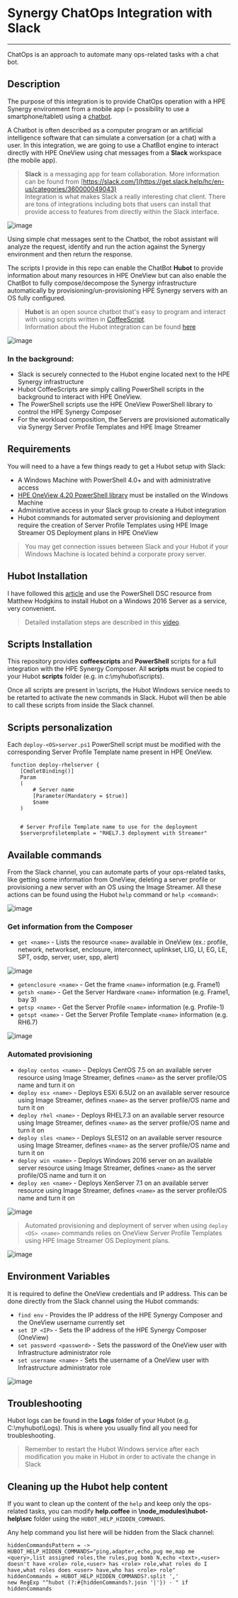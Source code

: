 # Synergy ChatOps Integration with Slack
----

ChatOps is an approach to automate many ops-related tasks with a chat bot. 

## Description

The purpose of this integration is to provide ChatOps operation with a HPE Synergy environment from a mobile app (= possibility to use a smartphone/tablet) using a [chatbot]( https://www.expertsystem.com/chatbot/).

A Chatbot is often described as a computer program or an artificial intelligence software that can simulate a conversation (or a chat) with a user. In this integration, we are going to use a ChatBot engine to interact directly with HPE OneView using chat messages from a **Slack** workspace (the mobile app).  

> **Slack** is a messaging app for team collaboration. More information can be found from [https://slack.com/](https://get.slack.help/hc/en-us/categories/360000049043)   
> Integration is what makes Slack a really interesting chat client. There are tons of integrations including bots that users can install that provide access to features from
> directly within the Slack interface.

![image](https://user-images.githubusercontent.com/13134334/59289960-a6dcdd00-8c77-11e9-8d87-53de017e2460.png)

Using simple chat messages sent to the Chatbot, the robot assistant will analyze the request, identify and run the action against the Synergy environment and then return the response. 

The scripts I provide in this repo can enable the ChatBot **Hubot** to provide information about many resources in HPE OneView but can also enable the ChatBot to fully compose/decompose the Synergy infrastructure automatically by provisioning/un-provisioning HPE Synergy servers with an OS fully configured.

> **Hubot** is an open source chatbot that's easy to program and interact with using scripts written in [CoffeeScript](https://en.wikipedia.org/wiki/CoffeeScript).  
> Information about the Hubot integration can be found [here](https://slack.com/apps/A0F7XDU93-hubot)

![image](https://user-images.githubusercontent.com/13134334/59511848-9f0b7b80-8eb7-11e9-928a-fb59f04aa28e.png)

### In the background: 
* Slack is securely connected to the Hubot engine located next to the HPE Synergy infrastructure
* Hubot CoffeeScripts are simply calling PowerShell scripts in the background to interact with HPE OneView. 
* The PowerShell scripts use the HPE OneView PowerShell library to control the HPE Synergy Composer 
* For the workload composition, the Servers are provisioned automatically via Synergy Server Profile Templates and HPE Image Streamer 


## Requirements
You will need to a have a few things ready to get a Hubot setup with Slack:

* A Windows Machine with PowerShell 4.0+ and with administrative access
* [HPE OneView 4.20 PowerShell library](https://github.com/HewlettPackard/POSH-HPOneView) must be installed on the Windows Machine
* Administrative access in your Slack group to create a Hubot integration
* Hubot commands for automated server provisioning and deployment require the creation of Server Profile Templates using HPE Image Streamer OS Deployment plans in HPE OneView

> You may get connection issues between Slack and your Hubot if your Windows Machine is located behind a corporate proxy server.


## Hubot Installation
I have followed this [article](https://hodgkins.io/chatops-on-windows-with-hubot-and-powershell) and use the PowerShell DSC resource from Matthew Hodgkins to install Hubot on a Windows 2016 Server as a service, very convenient. 
> Detailed installation steps are described in this [video](https://www.youtube.com/watch?v=Gh-vYprIo7c).

## Scripts Installation

This repository provides **coffeescripts** and **PowerShell** scripts for a full integration with the HPE Synergy Composer. 
All **scripts** must be copied to your Hubot **scripts** folder (e.g. in c:\myhubot\scripts).  

Once all scripts are present in \scripts, the Hubot Windows service needs to be retarted to activate the new commands in Slack.
Hubot will then be able to call these scripts from inside the Slack channel.

## Scripts personalization
Each `deploy-<OS>server.ps1` PowerShell script must be modified with the corresponding Server Profile Template name present in HPE OneView. 
 
```
 function deploy-rhelserver {
    [CmdletBinding()]
    Param
    (
        # Server name
        [Parameter(Mandatory = $true)]
        $name 
    )
 
 
    # Server Profile Template name to use for the deployment
    $serverprofiletemplate = "RHEL7.3 deployment with Streamer"

```

## Available commands
From the Slack channel, you can automate parts of your ops-related tasks, like getting some information from OneView, deleting a server profile or provisioning a new server with an OS using the Image Streamer. All these actions can be found using the Hubot ``help`` command or `help <command>`:
  
![image](https://user-images.githubusercontent.com/13134334/65963159-730e0900-e45a-11e9-9039-31df126eb3c1.png)
  
### Get information from the Composer  
* `get <name>` - Lists the resource `<name>` available in OneView (ex.: profile, network, networkset, enclosure, interconnect, uplinkset, LIG, LI, EG, LE, SPT, osdp, server, user, spp, alert)
  
![image](https://user-images.githubusercontent.com/13134334/65963354-e0ba3500-e45a-11e9-8d51-6b9d30d9fba8.png)
  
* `getenclosure <name>` - Get the frame `<name>` information (e.g. Frame1)
* `getsh <name>` - Get the Server Hardware `<name>` information (e.g. Frame1, bay 3)
* `getsp <name>` - Get the Server Profile `<name>` information (e.g. Profile-1)
* `getspt <name>` - Get the Server Profile Template `<name>` information (e.g. RH6.7)
  
![image](https://user-images.githubusercontent.com/13134334/65963895-03991900-e45c-11e9-9736-9ab0b5e08a33.png)

### Automated provisioning
  
* `deploy centos <name>` - Deploys CentOS 7.5 on an available server resource using Image Streamer, defines `<name>` as the server profile/OS name and turn it on 
* `deploy esx <name>` - Deploys ESXi 6.5U2 on an available server resource using Image Streamer, defines `<name>` as the server profile/OS name and turn it on
* `deploy rhel <name>` - Deploys RHEL7.3 on an available server resource using Image Streamer, defines `<name>` as the server profile/OS name and turn it on
* `deploy sles <name>` - Deploys SLES12 on an available server resource using Image Streamer, defines `<name>` as the server profile/OS name and turn it on 
* `deploy win <name>` - Deploys Windows 2016 server on an available server resource using Image Streamer, defines `<name>` as the server profile/OS name and turn it on
* `deploy xen <name>` - Deploys XenServer 7.1 on an available server resource using Image Streamer, defines `<name>` as the server profile/OS name and turn it on
  
![image](https://user-images.githubusercontent.com/13134334/65964547-7ce53b80-e45d-11e9-8499-fa45e2c575c5.png)

> Automated provisioning and deployment of server when using `deploy <OS> <name>` commands relies on OneView Server Profile Templates using HPE Image Streamer OS Deployment plans.

![image](https://user-images.githubusercontent.com/13134334/59421884-abb4a480-8dcf-11e9-953e-8f86187d0dfb.png)


## Environment Variables
It is required to define the OneView credentials and IP address. This can be done directly from the Slack channel using the Hubot commands: 
 
* `find env` - Provides the IP address of the HPE Synergy Composer and the OneView username currently set  
* `set IP <IP>` - Sets the IP address of the HPE Synergy Composer (OneView)
* `set password <password>` - Sets the password of the OneView user with Infrastructure administrator role  
* `set username <name>` - Sets the username of a OneView user with Infrastructure administrator role

![image](https://user-images.githubusercontent.com/13134334/59512244-9ff0dd00-8eb8-11e9-9167-9c767dad787e.png)

## Troubleshooting
Hubot logs can be found in the **Logs** folder of your Hubot (e.g. C:\myhubot\Logs). This is where you usually find all you need for troubleshooting.

> Remember to restart the Hubot Windows service after each modification you make in Hubot in order to activate the change in Slack

## Cleaning up the Hubot help content
If you want to clean up the content of the ``help`` and keep only the ops-related tasks, you can modify **help.coffee** in **\node_modules\hubot-help\src** folder using the ``HUBOT_HELP_HIDDEN_COMMANDS``.   

Any help command you list here will be hidden from the Slack channel:

```
hiddenCommandsPattern = -> HUBOT_HELP_HIDDEN_COMMANDS="ping,adapter,echo,pug me,map me <query>,list assigned roles,the rules,pug bomb N,echo <text>,<user> doesn't have <role> role,<user> has <role> role,what roles do I have,what roles does <user> have,who has <role> role"
hiddenCommands = HUBOT_HELP_HIDDEN_COMMANDS?.split ','
new RegExp "^hubot (?:#{hiddenCommands?.join '|'}) - " if hiddenCommands
```
